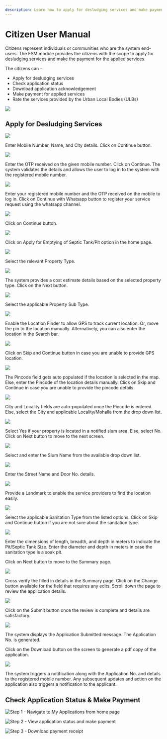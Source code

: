 ```yaml
---
description: Learn how to apply for desludging services and make payment online
---
```


# Citizen User Manual

Citizens represent individuals or communities who are the system end-users. The FSM module provides the citizens with the scope to apply for desludging services and make the payment for the applied services.

The citizens can -

* Apply for desludging services
* Check application status
* Download application acknowledgement
* Make payment for applied services
* Rate the services provided by the Urban Local Bodies \(ULBs\)

![](../../../.gitbook/assets/citizen-user-services.png)

## Apply for Desludging Services

![](../../../.gitbook/assets/rcr1.png)

Enter Mobile Number, Name, and City details. Click on Continue button.

![](../../../.gitbook/assets/rcr2.png)

Enter the OTP received on the given mobile number. Click on Continue. The system validates the details and allows the user to log in to the system with the registered mobile number.

![](../../../.gitbook/assets/rcl1.png)

Enter your registered mobile number and the OTP received on the mobile to log in. Click on Continue with Whatsapp button to register your service request using the whatsapp channel.

![](../../../.gitbook/assets/rcl2.png)

Click on Continue button.

![](../../../.gitbook/assets/cit1.png)

Click on Apply for Emptying of Septic Tank/Pit option in the home page.

![](../../../.gitbook/assets/cit2.png)

Select the relevant Property Type. 

![](../../../.gitbook/assets/cit3.png)

The system provides a cost estimate details based on the selected property type. Click on the Next button.

![](../../../.gitbook/assets/cit4.png)

Select the applicable Property Sub Type.

![](../../../.gitbook/assets/cit5.png)

Enable the Location Finder to allow GPS to track current location. Or, move the pin to the location manually. Alternatively, you can also enter the location in the Search bar. 

![](../../../.gitbook/assets/cit6.png)

Click on Skip and Continue button in case you are unable to provide GPS location.

![](../../../.gitbook/assets/cit7.png)

The Pincode field gets auto populated if the location is selected in the map. Else, enter the Pincode of the location details manually. Click on Skip and Continue in case you are unable to provide the pincode details.

![](../../../.gitbook/assets/cit8.png)

City and Locality fields are auto-populated once the Pincode is entered. Else, select the City and applicable Locality/Mohalla from the drop down list.

![](../../../.gitbook/assets/cit9.png)

Select Yes if your property is located in a notified slum area. Else, select No. Click on Next button to move to the next screen.

![](../../../.gitbook/assets/cit10.png)

Select and enter the Slum Name from the available drop down list. 

![](../../../.gitbook/assets/cit11.png)

Enter the Street Name and Door No. details.

![](../../../.gitbook/assets/cit12.png)

Provide a Landmark to enable the service providers to find the location easily.

![](../../../.gitbook/assets/cit13.png)

Select the applicable Sanitation Type from the listed options. Click on Skip and Continue button if you are not sure about the sanitation type.

![](../../../.gitbook/assets/cit14.png)

Enter the dimensions of length, breadth, and depth in meters to indicate the Pit/Septic Tank Size. Enter the diameter and depth in meters in case the sanitation type is a soak pit.

Click on Next button to move to the Summary page.

![](../../../.gitbook/assets/cit15.png)

Cross verify the filled in details in the Summary page. Click on the Change button available for the field that requires any edits. Scroll down the page to review the application details.

![](../../../.gitbook/assets/cit16.png)

Click on the Submit button once the review is complete and details are satisfactory.

![](../../../.gitbook/assets/cit20.png)

The system displays the Application Submitted message. The Application No. is generated.

Click on the Download button on the screen to generate a pdf copy of the application.

![](../../../.gitbook/assets/cit21.png)

The system triggers a notification along with the Application No. and details to the registered mobile number. Any subsequent updates and action on the application also triggers a notification to the applicant.









## Check Application Status & Make Payment

![Step 1 - Navigate to My Applications from home page](../../../.gitbook/assets/citizen-stauts1.png)

![Step 2 - View application status and make payment](../../../.gitbook/assets/citizen-pay1.png)

![Step 3 - Download payment receipt](../../../.gitbook/assets/citizen-pay2.png)

